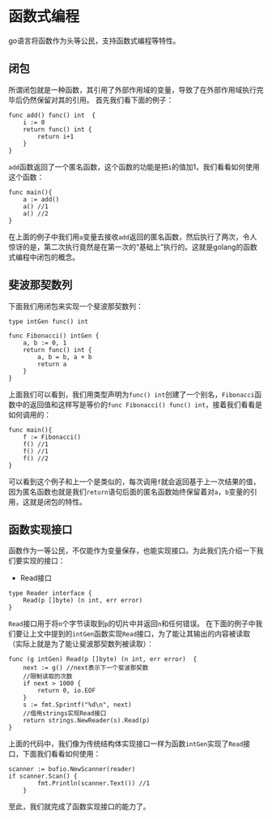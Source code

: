 # 函数式编程

go语言将函数作为头等公民，支持函数式编程等特性。

## 闭包
所谓闭包就是一种函数，其引用了外部作用域的变量，导致了在外部作用域执行完毕后仍然保留对其的引用。
首先我们看下面的例子：
```golang
func add() func() int  {
	i := 0
	return func() int {
		return i+1
	}
}
```
`add`函数返回了一个匿名函数，这个函数的功能是把`i`的值加1，我们看看如何使用这个函数：
```golang
func main(){
	a := add()
	a() //1
	a() //2
}
```
在上面的例子中我们用`a`变量去接收`add`返回的匿名函数，然后执行了两次，令人惊讶的是，第二次执行竟然是在第一次的“基础上”执行的。这就是golang的函数式编程中闭包的概念。

## 斐波那契数列
下面我们用闭包来实现一个斐波那契数列：
```golang
type intGen func() int

func Fibonacci() intGen {
	a, b := 0, 1
	return func() int {
		a, b = b, a + b
		return a
	}
}
```
上面我们可以看到，我们用类型声明为`func() int`创建了一个别名，`Fibonacci`函数中的返回值和这样写是等价的`func Fibonacci() func() int`，接着我们看看是如何调用的：
```golang
func main(){
	f := Fibonacci()
	f() //1
	f() //1
	f() //2
}
```
可以看到这个例子和上一个是类似的，每次调用`f`就会返回基于上一次结果的值，因为匿名函数也就是我们`return`语句后面的匿名函数始终保留着对`a`，`b`变量的引用，这就是闭包的特性。

## 函数实现接口
函数作为一等公民，不仅能作为变量保存，也能实现接口。为此我们先介绍一下我们要实现的接口：
- Read接口
```golang
type Reader interface {
	Read(p []byte) (n int, err error)
}
```
`Read`接口用于将`n`个字节读取到`p`的切片中并返回`n`和任何错误。
在下面的例子中我们要让上文中提到的`intGen`函数实现`Read`接口，为了能让其输出的内容被读取（实际上就是为了能让斐波那契数列被读取）：
```golang
func (g intGen) Read(p []byte) (n int, err error)  {
	next := g() //next表示下一个斐波那契数
	//限制读取的次数
	if next > 1000 {
		return 0, io.EOF
	}
	s := fmt.Sprintf("%d\n", next)
	//借用strings实现Read接口
	return strings.NewReader(s).Read(p)
}
```
上面的代码中，我们像为传统结构体实现接口一样为函数`intGen`实现了`Read`接口，下面我们看看如何使用：
```golang
scanner := bufio.NewScanner(reader)
if scanner.Scan() {
		fmt.Println(scanner.Text()) //1
	}
```
至此，我们就完成了函数实现接口的能力了。
